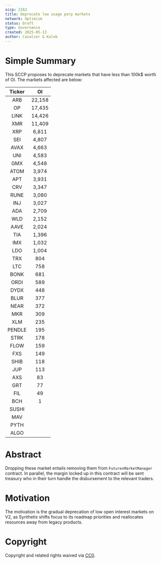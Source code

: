 ```yaml
---
sccp: 2162
title: Deprecate low usage perp markets
network: Optimism
status: Draft
type: Governance
created: 2025-05-13
author: Cavalier & Kaleb
---
```


# Simple Summary

This SCCP proposes to deprecate markets that have less than 100k$ worth of OI. The markets affected are below:

| **Ticker** | **OI** |
|:----------:|:------:|
|     ARB    | 22,158 |
|     OP     | 17,435 |
|    LINK    | 14,426 |
|     XMR    | 11,409 |
|     XRP    |  6,811 |
|     SEI    |  4,807 |
|    AVAX    |  4,663 |
|     UNI    |  4,583 |
|     GMX    |  4,548 |
|    ATOM    |  3,974 |
|     APT    |  3,931 |
|     CRV    |  3,347 |
|    RUNE    |  3,080 |
|     INJ    |  3,027 |
|     ADA    |  2,709 |
|     WLD    |  2,152 |
|    AAVE    |  2,024 |
|     TIA    |  1,396 |
|     IMX    |  1,032 |
|     LDO    |  1,004 |
|     TRX    |   804  |
|     LTC    |   758  |
|    BONK    |   681  |
|    ORDI    |   589  |
|    DYDX    |   448  |
|    BLUR    |   377  |
|    NEAR    |   372  |
|     MKR    |   309  |
|     XLM    |   235  |
|   PENDLE   |   195  |
|    STRK    |   178  |
|    FLOW    |   159  |
|     FXS    |   149  |
|    SHIB    |   118  |
|     JUP    |   113  |
|     AXS    |   83   |
|     GRT    |   77   |
|     FIL    |   49   |
|     BCH    |    1   |
|    SUSHI   |        |
|     MAV    |        |
|    PYTH    |        |
|    ALGO    |        | 


# Abstract

Dropping these market entails removing them from `FuturesMarketManager` contract.  In parallel, the margin locked up in this contract will be sent treasury who in their turn handle the disbursement to the relevant traders.


# Motivation

The motivation is the gradual deprecation of low open interest markets on V2, as Synthetix shifts focus to its roadmap priorities and reallocates resources away from legacy products.


# Copyright
Copyright and related rights waived via [CC0](https://creativecommons.org/publicdomain/zero/1.0/).
